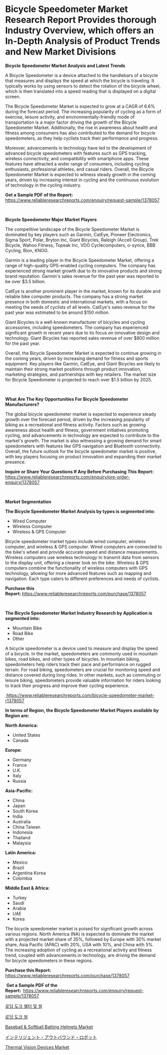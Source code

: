 <p><h1>Bicycle Speedometer Market Research Report Provides thorough Industry Overview, which offers an In-Depth Analysis of Product Trends and New Market Divisions</h1></p><p><strong>Bicycle Speedometer Market Analysis and Latest Trends</strong></p>
<p><p>A Bicycle Speedometer is a device attached to the handlebars of a bicycle that measures and displays the speed at which the bicycle is traveling. It typically works by using sensors to detect the rotation of the bicycle wheel, which is then translated into a speed reading that is displayed on a digital screen.</p><p>The Bicycle Speedometer Market is expected to grow at a CAGR of 6.6% during the forecast period. The increasing popularity of cycling as a form of exercise, leisure activity, and environmentally-friendly mode of transportation is a major factor driving the growth of the Bicycle Speedometer Market. Additionally, the rise in awareness about health and fitness among consumers has also contributed to the demand for bicycle speedometers, as they help cyclists track their performance and progress.</p><p>Moreover, advancements in technology have led to the development of advanced bicycle speedometers with features such as GPS tracking, wireless connectivity, and compatibility with smartphone apps. These features have attracted a wider range of consumers, including cycling enthusiasts, professional athletes, and casual riders. Overall, the Bicycle Speedometer Market is expected to witness steady growth in the coming years, driven by increasing interest in cycling and the continuous evolution of technology in the cycling industry.</p></p>
<p><strong>Get a Sample PDF of the Report:&nbsp;</strong> <a href="https://www.reliableresearchreports.com/enquiry/request-sample/1378057">https://www.reliableresearchreports.com/enquiry/request-sample/1378057</a></p>
<p>&nbsp;</p>
<p><strong>Bicycle Speedometer Major Market Players</strong></p>
<p><p>The competitive landscape of the Bicycle Speedometer Market is dominated by key players such as Garmin, CatEye, Pioneer Electronics, Sigma Sport, Polar, Bryton Inc, Giant Bicycles, Raleigh (Accell Group), Trek Bicycle, Wahoo Fitness, Topeak Inc, VDO Cyclecomputers, o-synce, BBB Cycling, Bion, KNOG.</p><p>Garmin is a leading player in the Bicycle Speedometer Market, offering a range of high-quality GPS-enabled cycling computers. The company has experienced strong market growth due to its innovative products and strong brand reputation. Garmin's sales revenue for the past year was reported to be over $3.5 billion.</p><p>CatEye is another prominent player in the market, known for its durable and reliable bike computer products. The company has a strong market presence in both domestic and international markets, with a focus on meeting the needs of cyclists of all levels. CatEye's sales revenue for the past year was estimated to be around $150 million.</p><p>Giant Bicycles is a well-known manufacturer of bicycles and cycling accessories, including speedometers. The company has experienced significant growth in recent years due to its focus on innovative design and technology. Giant Bicycles has reported sales revenue of over $800 million for the past year.</p><p>Overall, the Bicycle Speedometer Market is expected to continue growing in the coming years, driven by increasing demand for fitness and sports equipment. Key players like Garmin, CatEye, and Giant Bicycles are likely to maintain their strong market positions through product innovation, marketing strategies, and partnerships with key retailers. The market size for Bicycle Speedometer is projected to reach over $1.5 billion by 2025.</p></p>
<p>&nbsp;</p>
<p><strong>What Are The Key Opportunities For Bicycle Speedometer Manufacturers?</strong></p>
<p><p>The global bicycle speedometer market is expected to experience steady growth over the forecast period, driven by the increasing popularity of biking as a recreational and fitness activity. Factors such as growing awareness about health and fitness, government initiatives promoting cycling, and advancements in technology are expected to contribute to the market's growth. The market is also witnessing a growing demand for smart speedometers with features like GPS navigation and Bluetooth connectivity. Overall, the future outlook for the bicycle speedometer market is positive, with key players focusing on product innovation and expanding their market presence.</p></p>
<p><strong>Inquire or Share Your Questions If Any Before Purchasing This Report:</strong> <a href="https://www.reliableresearchreports.com/enquiry/pre-order-enquiry/1378057">https://www.reliableresearchreports.com/enquiry/pre-order-enquiry/1378057</a></p>
<p>&nbsp;</p>
<p><strong>Market Segmentation</strong></p>
<p><strong>The Bicycle Speedometer Market Analysis by types is segmented into:</strong></p>
<p><ul><li>Wired Computer</li><li>Wireless Computer</li><li>Wireless & GPS Computer</li></ul></p>
<p><p>Bicycle speedometer market types include wired computer, wireless computer, and wireless & GPS computer. Wired computers are connected to the bike's wheel and provide accurate speed and distance measurements. Wireless computers use wireless technology to transmit data from sensors to the display unit, offering a cleaner look on the bike. Wireless & GPS computers combine the functionality of wireless computers with GPS technology, allowing for more advanced features such as mapping and navigation. Each type caters to different preferences and needs of cyclists.</p></p>
<p><strong>Purchase this Report:&nbsp;</strong><a href="https://www.reliableresearchreports.com/purchase/1378057">https://www.reliableresearchreports.com/purchase/1378057</a></p>
<p>&nbsp;</p>
<p><strong>The Bicycle Speedometer Market Industry Research by Application is segmented into:</strong></p>
<p><ul><li>Mountain Bike</li><li>Road Bike</li><li>Other</li></ul></p>
<p><p>A bicycle speedometer is a device used to measure and display the speed of a bicycle. In the market, speedometers are commonly used in mountain bikes, road bikes, and other types of bicycles. In mountain biking, speedometers help riders track their pace and performance on rugged terrain. For road biking, speedometers are crucial for monitoring speed and distance covered during long rides. In other markets, such as commuting or leisure biking, speedometers provide valuable information for riders looking to track their progress and improve their cycling experience.</p></p>
<p><a href="https://www.reliableresearchreports.com/bicycle-speedometer-market-r1378057">&nbsp;https://www.reliableresearchreports.com/bicycle-speedometer-market-r1378057</a></p>
<p><strong>In terms of Region, the Bicycle Speedometer Market Players available by Region are:</strong></p>
<p>
    <p> <strong> North America: </strong>
        <ul>
            <li>United States</li>
            <li>Canada</li>
        </ul>
        </p> 
    <p> <strong> Europe: </strong>
        <ul>
            <li>Germany</li>
            <li>France</li>
            <li>U.K.</li>
            <li>Italy</li>
            <li>Russia</li>
        </ul>
        </p> 
    <p> <strong> Asia-Pacific: </strong>
        <ul>
            <li>China</li>
            <li>Japan</li>
            <li>South Korea</li>
            <li>India</li>
            <li>Australia</li>
            <li>China Taiwan</li>
            <li>Indonesia</li>
            <li>Thailand</li>
            <li>Malaysia</li>
        </ul>
        </p> 
    <p> <strong> Latin America: </strong>
        <ul>
            <li>Mexico</li>
            <li>Brazil</li>
            <li>Argentina Korea</li>
            <li>Colombia</li>
        </ul>
        </p> 
    <p> <strong> Middle East & Africa: </strong>
        <ul>
            <li>Turkey</li>
            <li>Saudi</li>
            <li>Arabia</li>
            <li>UAE</li>
            <li>Korea</li>
        </ul>
    </p>
    </p>
<p><p>The bicycle speedometer market is poised for significant growth across various regions. North America (NA) is expected to dominate the market with a projected market share of 35%, followed by Europe with 30% market share, Asia Pacific (APAC) with 20%, USA with 10%, and China with 5%. The increasing adoption of cycling as a recreational activity and fitness trend, coupled with advancements in technology, are driving the demand for bicycle speedometers in these regions.</p></p>
<p><strong>Purchase this Report: </strong><a href="https://www.reliableresearchreports.com/purchase/1378057">https://www.reliableresearchreports.com/purchase/1378057</a></p>
<p>&nbsp;<strong>Get a Sample PDF of the Report:&nbsp;&nbsp;</strong><a href="https://www.reliableresearchreports.com/enquiry/request-sample/1378057">https://www.reliableresearchreports.com/enquiry/request-sample/1378057</a></p>
<p><strong></strong></p>
<p><p><a href="https://github.com/GabrielBlanda5656/Market-Research-Report-List-2/blob/main/1952215151839.md">로딩 도크 쉘터 및 씰</a></p><p><a href="https://github.com/vsckjg50460/Market-Research-Report-List-2/blob/main/8719230151838.md">로딩 도크 씰</a></p><p><a href="https://github.com/sardarp081/Market-Research-Report-List-1/blob/main/baseball-softball-batting-helmets-market.md">Baseball & Softball Batting Helmets Market</a></p><p><a href="https://github.com/laurenreichert/Market-Research-Report-List-2/blob/main/9248973144100.md">インテリジェント・アウトバウンド・ロボット</a></p><p><a href="https://github.com/gcimaudf65/Market-Research-Report-List-1/blob/main/thermal-vision-devices-market.md">Thermal Vision Devices Market</a></p></p>